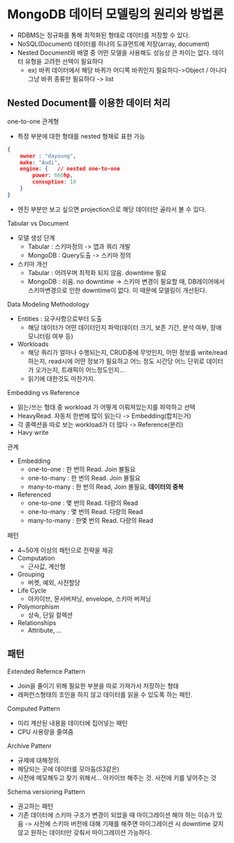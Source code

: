 # MongoDB 데이터 모델링의 원리와 방법론

* RDBMS는 정규화를 통해 최적화된 형태로 데이터를 저장할 수 있다.
* NoSQL(Document) 데이터를 하나의 도큐먼트에 저장(array, document)
* Nested Document와 배열 중 어떤 모델을 사용해도 성능상 큰 차이는 없다. 데이터 유형을 고려한 선택이 필요하다
  * ex) 바퀴 데이터에서 해당 바퀴가 어디쪽 바퀴인지 필요하다->Object / 아니다 그냥 바퀴 종류만 필요하다 -> list


## Nested Document를 이용한 데이터 처리
one-to-one 관계형
* 특정 부분에 대한 형태를 nested 형채로 표현 가능

```json
{
    owner : "dayoung",
    make: "Audi",
    engine: {   // nested one-to-one
        power: 660hp,
        consuption: 10
    }
}
```
* 엔진 부분만 보고 싶으면 projection으로 해당 데이터만 골라서 볼 수 있다.

Tabular vs Document
* 모델 생성 단계
  * Tabular : 스키마정의 -> 앱과 쿼리 개발
  * MongoDB : Query도출 -> 스키마 정의
* 스키마 개선
  * Tabular : 어려우며 최적화 되지 않음. downtime 필요
  * MongoDB : 쉬움. no downtime -> 스키마 변경이 필요할 때, DB레이어에서 스키마변경으로 인한 downtime이 없다. 이 때문에 모델링이 개선된다.

Data Modeling Methodology
* Entities : 요구사항으로부터 도출
  * 해당 데이터가 어떤 데이터인지 파악(데이터 크기, 보존 기간, 분석 여부, 장애 모니터링 여부 등)
* Workloads
  * 해당 쿼리가 얼마나 수행되는지, CRUD중에 무엇인지, 어떤 정보를 write/read하는지, read시에 어떤 정보가 필요하고 어느 정도 시간당 어느 단위로 데이터가 오가는지, 트래픽이 어느정도인지...
  * 읽기에 대한것도 마찬가지.

Embedding vs Reference
* 읽는/쓰는 형태 중 workload 가 어떻게 이뤄져있는지를 파악하고 선택
* HeavyRead. 자동처 한번에 많이 읽는다 -> Embedding(합치는거)
* 각 콜렉션을 따로 보는 workload가 더 많다 -> Reference(분리)
* Havy write

관계
* Embedding
  * one-to-one : 한 번의 Read. Join 불필요
  * one-to-many : 한 번의 Read. Join 불필요
  * many-to-many : 한 번의 Read, Join 불필요, **데이터의 중복**
* Referenced
  * one-to-one : 몇 번의 Read. 다량의 Read
  * one-to-many : 몇 번의 Read. 다량의 Read
  * many-to-many : 한몇 번의 Read. 다량의 Read

패턴
* 4~50개 이상의 패턴으로 전략을 제공
* Computation
  * 근사값, 계산형
* Grouping
  * 버켓, 예외, 사전할당
* Life Cycle
  * 아카이브, 문서버져닝, envelope, 스키마 버져닝
* Polymorphism
  * 상속, 단일 컬렉션
* Relationships
  * Attribute, ...

## 패턴
Extended Refernce Pattern
* Join을 줄이기 위해 필요한 부분을 따로 가져가서 저장하는 형태
* 레퍼런스형태의 조인을 하지 않고 데이터를 읽을 수 있도록 하는 패턴.

Computed Pattern
* 미리 계산된 내용을 데이터에 집어넣는 패턴
* CPU 사용량을 줄여줌

Archive Pattenr
* 규제에 대해정의.
* 해당되는 곳에 데이터를 모아둠(S3같은)
* 사전에 메모해두고 찾기 위해서... 아카이브 해주는 것. 사전에 키를 넣어주는 것

Schema versioning Pattern
* 권고하는 패턴
* 기존 데이터에 스키마 구조가 변경이 되었을 때 마이그레이션 해야 하는 이슈가 있음 -> 사전에 스키마 버전에 대해 기재를 해주면 마이그레이션 시 downtime 갖지 않고 원하는 데이터만 갖춰서 마이그레이션 가능하다.
